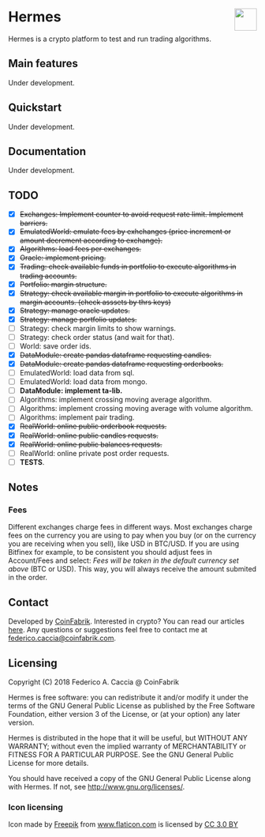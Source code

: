 # Hermes <img align="right" width="45" height="45" src="img/hermes.png">
Hermes is a crypto platform to test and run trading algorithms.

## Main features
Under development.

## Quickstart
Under development.

## Documentation
Under development.

## TODO

- [X] ~~Exchanges: Implement counter to avoid request rate limit. Implement barriers.~~
- [x] ~~EmulatedWorld: emulate fees by exhchanges (price increment or amount decrement according to exchange).~~
- [x] ~~Algorithms: load fees per exchanges.~~
- [x] ~~Oracle: implement pricing.~~
- [x] ~~Trading: check available funds in portfolio to execute algorithms in trading accounts.~~
- [x] ~~Portfolio: margin structure.~~
- [x] ~~Strategy: check available margin in portfolio to execute algorithms in margin accounts. (check asssets by thrs keys)~~
- [x] ~~Strategy: manage oracle updates.~~
- [X] ~~Strategy: manage portfolio updates.~~
- [ ] Strategy: check margin limits to show warnings.
- [ ] Strategy: check order status (and wait for that).
- [ ] World: save order ids.
- [x] ~~DataModule: create pandas dataframe requesting candles.~~
- [x] ~~DataModule: create pandas dataframe requesting orderbooks.~~
- [ ] EmulatedWorld: load data from sql.
- [ ] EmulatedWorld: load data from mongo.
- [ ] **DataModule: implement ta-lib.**
- [ ] Algorithms: implement crossing moving average algorithm.
- [ ] Algorithms: implement crossing moving average with volume algorithm.
- [ ] Algorithms: implement pair trading.
- [x] ~~RealWorld: online public orderbook requests.~~
- [x] ~~RealWorld: online public candles requests.~~
- [x] ~~RealWorld: online public balances requests.~~
- [ ] RealWorld: online private post order requests.
- [ ] **TESTS**.

## Notes

### Fees
Different exchanges charge fees in different ways.
Most exchanges charge fees on the currency you are using to pay when you buy (or  on the currency you are receiving when you sell), like USD in BTC/USD.
If you are using Bitfinex for example, to be consistent you should adjust fees in Account/Fees and select: *Fees will be taken in the default currency set above* (BTC or USD).
This way, you will always receive the amount submited in the order.

## Contact
Developed by [CoinFabrik](https://www.coinfabrik.com/). 
Interested in crypto? You can read our articles [here](https://blog.coinfabrik.com/).
Any questions or suggestions feel free to contact me at federico.caccia@coinfabrik.com.

## Licensing
Copyright (C) 2018 Federico A. Caccia @ CoinFabrik

Hermes is free software: you can redistribute it and/or modify it under the terms of the GNU General Public License as published by the Free Software Foundation, either version 3 of the License, or (at your option) any later version.

Hermes is distributed in the hope that it will be useful, but WITHOUT ANY WARRANTY; without even the implied warranty of MERCHANTABILITY or FITNESS FOR A PARTICULAR PURPOSE.  See the GNU General Public License for more details.

You should have received a copy of the GNU General Public License along with Hermes.  If not, see <http://www.gnu.org/licenses/>.

### Icon licensing
<div>Icon made by <a href="http://www.freepik.com" title="Freepik">Freepik</a> from <a href="https://www.flaticon.com/" title="Flaticon">www.flaticon.com</a> is licensed by <a href="http://creativecommons.org/licenses/by/3.0/" title="Creative Commons BY 3.0" target="_blank">CC 3.0 BY</a></div>
